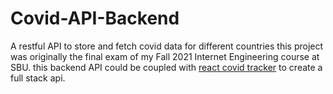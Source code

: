 # Covid-API-Backend
A restful API to store and fetch covid data for different countries
this project was originally the final exam of my Fall 2021 Internet Engineering course at SBU.
this backend API could be coupled with [react covid tracker](https://github.com/mehrshad-sdtn/React-Covid-Tracker) to create a full stack api.

